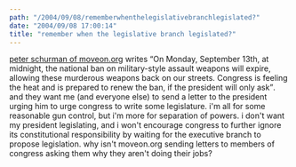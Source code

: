 ```yaml
---
path: "/2004/09/08/rememberwhenthelegislativebranchlegislated?" 
date: "2004/09/08 17:00:14" 
title: "remember when the legislative branch legislated?" 
---
```

<p><a href="http://www.moveon.org/news/savetheban.html">peter schurman of moveon.org</a> writes <q>On Monday, September 13th, at midnight, the national ban on military-style assault weapons will expire, allowing these murderous weapons back on our streets. Congress is feeling the heat and is prepared to renew the ban, if the president will only ask</q>. and they want me (and everyone else) to send a letter to the president urging him to urge congress to write some legislature. i'm all for some reasonable gun control, but i'm more for separation of powers. i don't want my president legislating, and i won't encourage congress to further ignore its constitutional responsibility by waiting for the executive branch to propose legislation. why isn't moveon.org sending letters to members of congress asking them why they aren't doing their jobs?</p>